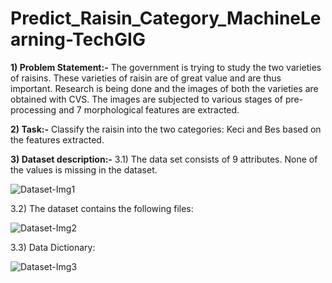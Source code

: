 # Predict_Raisin_Category_MachineLearning-TechGIG

**1) Problem Statement:-**
The government is trying to study the two varieties of raisins. These varieties of raisin are of great value and are thus important. Research is being done and the images of both the varieties are obtained with CVS. The images are subjected to various stages of pre-processing and 7 morphological features are extracted.

**2) Task:-**
Classify the raisin into the two categories: Keci and Bes based on the features extracted. 

**3) Dataset description:-**
3.1) The data set consists of 9 attributes. None of the values is missing in the dataset.

![Dataset-Img1](https://user-images.githubusercontent.com/84449238/192144275-a878b37d-db6a-43a3-b2a4-3b6fcbea0b0b.JPG)

3.2) The dataset contains the following files:

![Dataset-Img2](https://user-images.githubusercontent.com/84449238/192144315-e367f363-a78e-409a-9b28-ae55853c6fab.JPG)

3.3) Data Dictionary:

![Dataset-Img3](https://user-images.githubusercontent.com/84449238/192144354-b62deb4d-c5e1-4acf-a656-2e3498d1ab42.JPG)

